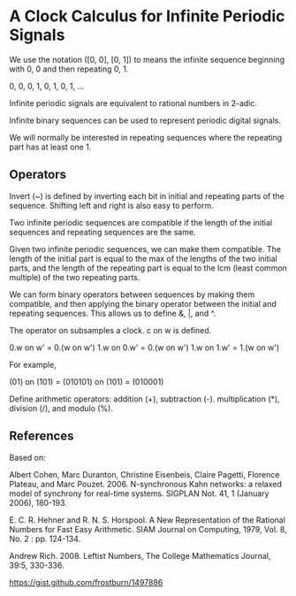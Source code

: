 # A Clock Calculus for Infinite Periodic Signals

We use the notation ([0, 0], [0, 1]) to means the infinite sequence
beginning with 0, 0 and then repeating 0, 1. 

0, 0, 0, 1, 0, 1, 0, 1, ...

Infinite periodic signals are equivalent to rational numbers in 2-adic.

Infinite binary sequences can be used to represent 
periodic digital signals.

We will normally be interested in repeating sequences where the
repeating part has at least one 1.

## Operators

Invert (~) is defined by inverting each bit in initial
and repeating parts of the sequence.
Shifting left and right is also easy to perform.

Two infinite periodic sequences are compatible if the length of the
initial sequences and repeating sequences are the same.

Given two infinite periodic sequences, we can make them compatible.
The length of the initial part is equal to the max of the
lengths of the two initial parts, and the length of the
repeating part is equal to the lcm (least common multiple) of
the two repeating parts.

We can form binary operators between sequences by making them compatible,
and then applying the binary operator between the initial and repeating
sequences. This allows us to define &, |, and ^. 

The operator on subsamples a clock. c on w is defined.

0.w on w' = 0.(w on w')
1.w on 0.w' = 0.(w on w')
1.w on 1.w' = 1.(w on w')

For example,

(01) on (101) = (010101) on (101) = (010001)

Define arithmetic operators: addition (+), subtraction (-).
multiplication (*), division (/), and modulo (%).

## References

Based on:

Albert Cohen, Marc Duranton, Christine Eisenbeis, Claire Pagetti, Florence Plateau, and Marc Pouzet.  2006.
N-synchronous Kahn networks: a relaxed model of synchrony for real-time systems.
SIGPLAN Not. 41, 1 (January 2006), 180-193.

E. C. R. Hehner and R. N. S. Horspool.
A New Representation of the Rational Numbers for Fast Easy Arithmetic.
SIAM Journal on Computing, 1979, Vol. 8, No. 2 : pp. 124-134.

Andrew Rich. 2008. 
Leftist Numbers,
The College Mathematics Journal, 39:5, 330-336.

https://gist.github.com/frostburn/1497886

